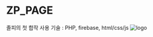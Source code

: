 # ZP_PAGE
졸피의 첫 합작
사용 기술 : PHP, firebase, html/css/js
![logo](C:\Users\purun\Downloads\spicy_logo.png)

